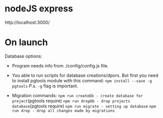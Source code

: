 # nodeJS express
http://localhost:3000/

# On launch

Database options:

- Program needs info from ./config/config.js file. 

- You able to run scripts for database creations/dpors. But first you need to install pgtools module with this command:
``npm install --save -g pgtools``
P.s. ``-g`` flag is important.

- Migration commands:
``npm run createDb - create database for project``(pgtools require)
``npm run dropDb - drop projects database``(pgtools require)
``npm run migrate - setting up database``
``npm run drop - drop all changes made by migrations``
